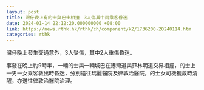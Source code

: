 ```yaml
---
layout: post
title: 灣仔晚上有的士與巴士相撞　3人傷其中兩乘客昏迷
date: 2024-01-14 22:12:20.000000000 +08:00
link: https://news.rthk.hk/rthk/ch/component/k2/1736200-20240114.htm
categories: rthk
---
```


灣仔晚上發生交通意外，3人受傷，其中2人重傷昏迷。

事發在晚上約9時半，一輛的士與一輛城巴在港灣道與菲林明道交界相撞，的士上一男一女乘客救出時昏迷，分別送往瑪麗醫院及律敦治醫院，的士女司機獲救時清醒，亦送往律敦治醫院治理。
